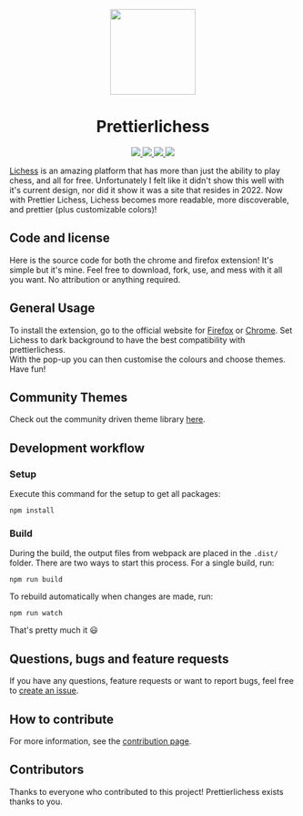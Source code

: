 <p align="center">
    <img src="https://raw.githubusercontent.com/prettierlichess/prettierlichess/master/res/prettierlichess-logo.svg" width=150>
    <h1 align="center">Prettierlichess</h1>
</p>
<p align="center">
    <a href="https://prettierlichess.github.io/">
        <img src="https://img.shields.io/badge/Official Website-gray?logo=lichess&style=for-the-badge">
    </a>
    <a href="https://addons.mozilla.org/en-US/firefox/addon/prettier-lichess/">
        <img src="https://img.shields.io/badge/firefox-gray?logo=firefox&style=for-the-badge">
    </a>
    <a href="https://chrome.google.com/webstore/detail/prettier-lichess/epgnobcgnmchnhgkgpedebbmhbblfcob">
        <img src="https://img.shields.io/badge/chrome-gray?logo=googlechrome&style=for-the-badge">
    </a>
    <a href="https://github.com/prettierlichess/prettierlichess/releases/tag/v.3.4.0">
        <img src="https://img.shields.io/github/v/release/prettierlichess/prettierlichess?style=for-the-badge">
    </a>
</p>

[Lichess](https://lichess.org/) is an amazing platform that has more than just the ability to play chess, and all for free. Unfortunately I felt like it didn't show this well with it's current design, nor did it show it was a site that resides in 2022. Now with Prettier Lichess, Lichess becomes more readable, more discoverable, and prettier (plus customizable colors)!

## Code and license

Here is the source code for both the chrome and firefox extension! It's simple but it's mine. Feel free to download, fork, use, and mess with it all you want. No attribution or anything required.

## General Usage

To install the extension, go to the official website for [Firefox](https://addons.mozilla.org/en-US/firefox/addon/prettier-lichess) or [Chrome](https://chrome.google.com/webstore/detail/prettier-lichess/epgnobcgnmchnhgkgpedebbmhbblfcob). Set Lichess to dark background to have the best compatibility with prettierlichess. \
With the pop-up you can then customise the colours and choose themes. Have fun!

## Community Themes
Check out the community driven theme library [here](https://github.com/algertc/prettierlichess-themes).

## Development workflow

### Setup

Execute this command for the setup to get all packages:

```
npm install
```

### Build

During the build, the output files from webpack are placed in the `.dist/` folder. There are two ways to start this process. For a single build, run:

```
npm run build
```

To rebuild automatically when changes are made, run:

```
npm run watch
```

That's pretty much it :smiley:

## Questions, bugs and feature requests

If you have any questions, feature requests or want to report bugs, feel free to [create an issue](https://github.com/prettierlichess/prettierlichess/issues/new).

## How to contribute

For more information, see the [contribution page](https://github.com/prettierlichess/prettierlichess/blob/master/CONTRIBUTING.md).

## Contributors

Thanks to everyone who contributed to this project! Prettierlichess exists thanks to you.
